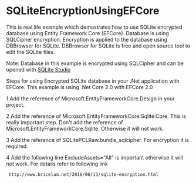 # SQLiteEncryptionUsingEFCore
This is real life example which demostrates how to use SQLite encrypted database using Entity Framework Core (EFCore). 
Database is using SQLCipher encryption. Encryption is applied to the database using DBBrowser for SQLite. DBBrowser for SQLite is free and open source tool to edit the SQLite files. 

Note: Database in this example is encrypted using SQLCipher and can be opened with [SQLite Studio](https://github.com/pawelsalawa/sqlitestudio/releases)

Steps for using Encrypted SQLite database in your .Net application with EFCore. This example is using .Net Core 2.0 with EFCore 2.0


1  Add the reference of Microsoft.EntityFrameworkCore.Design in your project.

2  Add the reference of Microsoft.EntityFrameworkCore.Sqlite.Core. This is really important step. Don't add the reference of Microsoft.EntityFrameworkCore.Sqlite. Otherwise it will not work.

3  Add the reference of SQLitePCLRaw.bundle_sqlcipher. For encryption it is required.

4  Add the following line 
   <PackageReference Include="SQLitePCLRaw.bundle_green" Version="1.1.8" ExcludeAssets="All" />
   ExcludeAssets="All" is important otherwise it will not work. For details refer to following link
  
     http://www.bricelam.net/2016/06/13/sqlite-encryption.html
	 
	




